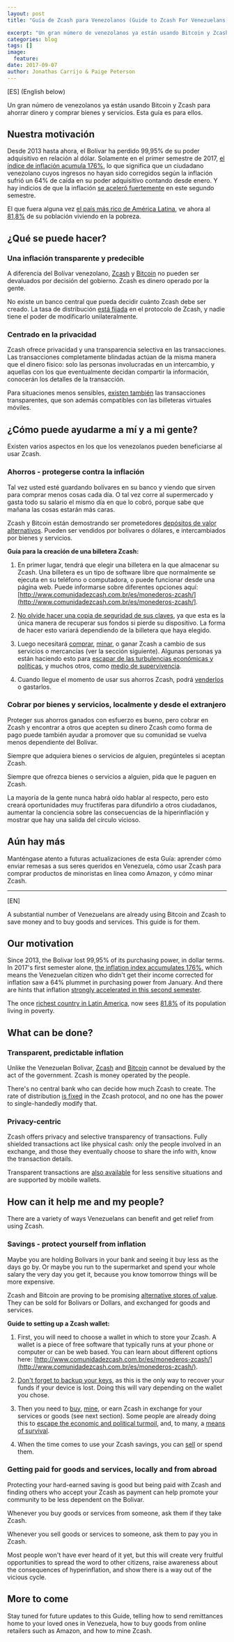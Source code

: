 ```yaml
---
layout: post
title: "Guía de Zcash para Venezolanos (Guide to Zcash For Venezuelans)"

excerpt: "Un gran número de venezolanos ya están usando Bitcoin y Zcash para ahorrar dinero y comprar bienes y servicios. Esta guía es para ellos."
categories: blog
tags: []
image:
  feature:
date: 2017-09-07
author: Jonathas Carrijo & Paige Peterson
---
```

[ES]  (English below)

Un gran número de venezolanos ya están usando Bitcoin y Zcash para ahorrar dinero y comprar bienes y servicios. Esta guía es para ellos.

## Nuestra motivación

Desde 2013 hasta ahora, el Bolívar ha perdido 99,95% de su poder adquisitivo en relación al dólar. Solamente en el primer semestre de 2017, [el índice de inflación acumula 176%](http://www.el-nacional.com/noticias/asamblea-nacional/venezuela-acumula-inflacion-176-que-2017_191984), lo que significa que un ciudadano venezolano cuyos ingresos no hayan sido corregidos según la inflación sufrió un 64% de caída en su poder adquisitivo contando desde enero. Y hay indicios de que la inflación [se aceleró fuertemente](https://mobile.twitter.com/mercadosyaccion/status/893499964705386497) en este segundo semestre.

El que fuera alguna vez [el país más rico de América Latina](http://www.adn40.mx/noticia/internacional/nota/2017-05-30-11-26/venezuela-paso-de-ser-el-pais-mas-rico-en-latinoamerica-al-mas-pobre/), ve ahora al [81,8%](https://www.el-carabobeno.com/pobreza-venezuela-aumento-818-segun-encovi/) de su población viviendo en la pobreza.

## ¿Qué se puede hacer?
### Una inflación transparente y predecible

A diferencia del Bolívar venezolano, [Zcash](https://z.cash/es) y [Bitcoin](http://elbitcoin.org/que-es-un-bitcoin/) no pueden ser devaluados por decisión del gobierno. Zcash es dinero operado por la gente.

No existe un banco central que pueda decidir cuánto Zcash debe ser creado. La tasa de distribución [está fijada](https://z.cash/es/support/faq.html#zcash-economics) en el protocolo de Zcash, y nadie tiene el poder de modificarlo unilateralmente.

### Centrado en la privacidad

Zcash ofrece privacidad y una transparencia selectiva en las transacciones. Las transacciones completamente blindadas actúan de la misma manera que el dinero físico: solo las personas involucradas en un intercambio, y aquellas con los que eventualmente decidan compartir la información, conocerán los detalles de la transacción.

Para situaciones menos sensibles, [existen también](https://z.cash/es/support/faq.html#difference-between-t-and-z-addrs) las transacciones transparentes, que son además compatibles con las billeteras virtuales móviles.

## ¿Cómo puede ayudarme a mí y a mi gente?

Existen varios aspectos en los que los venezolanos pueden beneficiarse al usar Zcash.

### Ahorros - protegerse contra la inflación

Tal vez usted esté guardando bolívares en su banco y viendo que sirven para comprar menos cosas cada día. O tal vez corre al supermercado y gasta todo su salario el mismo día en que lo cobró, porque sabe que mañana las cosas estarán más caras.

Zcash y Bitcoin están demostrando ser prometedores [depósitos de valor alternativos](http://elbitcoin.org/es-bitcoin-una-buena-reserva-de-valor/). Pueden ser vendidos por bolívares o dólares, e intercambiados por bienes y servicios.

**Guía para la creación de una billetera Zcash:**

1. En primer lugar, tendrá que elegir una billetera en la que almacenar su Zcash. Una billetera es un tipo de software libre que normalmente se ejecuta en su teléfono o computadora, o puede funcionar desde una página web. Puede informarse sobre diferentes opciones aquí: [http://www.comunidadezcash.com.br/es/monederos-zcash/](http://www.comunidadezcash.com.br/es/monederos-zcash/].

2. [No olvide hacer una copia de seguridad de sus claves](), ya que esta es la única manera de recuperar sus fondos si pierde su dispositivo. La forma de hacer esto variará dependiendo de la billetera que haya elegido.

3. Luego necesitará [comprar](http://www.comunidadezcash.com.br/es/mercados-zcash-es), [minar](http://www.comunidadezcash.com.br/es/mineria-zcash/), o ganar Zcash a cambio de sus servicios o mercancías (ver la sección siguiente). Algunas personas ya están haciendo esto para [escapar de las turbulencias económicas y políticas](https://medium.com/blockchannel/venezuelans-turns-to-zcash-ethereum-amidst-political-turmoil-5bf5db290295), y muchos otros, como [medio de supervivencia](http://reason.com/archives/2016/11/28/the-secret-dangerous-world-of).

4. Cuando llegue el momento de usar sus ahorros Zcash, podrá [venderlos](http://www.comunidadezcash.com.br/es/mercados-zcash-es/) o gastarlos.

### Cobrar por bienes y servicios, localmente y desde el extranjero

Proteger sus ahorros ganados con esfuerzo es bueno, pero cobrar en Zcash y encontrar a otros que acepten su dinero Zcash como forma de pago puede también ayudar a promover que su comunidad se vuelva menos dependiente del Bolívar.

Siempre que adquiera bienes o servicios de alguien, pregúnteles si aceptan Zcash.

Siempre que ofrezca bienes o servicios a alguien, pida que le paguen en Zcash.

La mayoría de la gente nunca habrá oído hablar al respecto, pero esto creará oportunidades muy fructíferas para difundirlo a otros ciudadanos, aumentar la conciencia sobre las consecuencias de la hiperinflación y mostrar que hay una salida del círculo vicioso.

## Aún hay más

Manténgase atento a futuras actualizaciones de esta Guía: aprender cómo enviar remesas a sus seres queridos en Venezuela, cómo usar Zcash para comprar productos de minoristas en línea como Amazon, y cómo minar Zcash.

* * *

[EN]

A substantial number of Venezuelans are already using Bitcoin and Zcash to save money and to buy goods and services. This guide is for them.

## Our motivation

Since 2013, the Bolivar lost 99,95% of its purchasing power, in dollar terms. In 2017's first semester alone, [the inflation index accumulates 176%](http://www.el-nacional.com/noticias/asamblea-nacional/venezuela-acumula-inflacion-176-que-2017_191984), which means the Venezuelan citizen who didn't get their income corrected for inflation saw a 64% plummet in purchasing power from January. And there are hints that inflation [strongly accelerated in this second semester](https://mobile.twitter.com/mercadosyaccion/status/893499964705386497).

The once [richest country in Latin America](http://www.adn40.mx/noticia/internacional/nota/2017-05-30-11-26/venezuela-paso-de-ser-el-pais-mas-rico-en-latinoamerica-al-mas-pobre/), now sees [81.8%](https://www.el-carabobeno.com/pobreza-venezuela-aumento-818-segun-encovi/) of its population living in poverty.

## What can be done?
### Transparent, predictable inflation

Unlike the Venezuelan Bolivar, [Zcash](https://z.cash/es) and [Bitcoin](http://elbitcoin.org/que-es-un-bitcoin/) cannot be devalued by the act of the government. Zcash is money operated by the people.

There's no central bank who can decide how much Zcash to create. The rate of distribution [is fixed](https://z.cash/es/support/faq.html#zcash-economics) in the Zcash protocol, and no one has the power to single-handedly modify that.

### Privacy-centric

Zcash offers privacy and selective transparency of transactions. Fully shielded transactions act like physical cash: only the people involved in an exchange, and those they eventually choose to share the info with, know the transaction details. 

Transparent transactions are [also available](https://z.cash/es/support/faq.html#difference-between-t-and-z-addrs) for less sensitive situations and are supported by mobile wallets.

## How can it help me and my people?

There are a variety of ways Venezuelans can benefit and get relief from using Zcash.

### Savings - protect yourself from inflation

Maybe you are holding Bolivars in your bank and seeing it buy less as the days go by. Or maybe you run to the supermarket and spend your whole salary the very day you get it, because you know tomorrow things will be more expensive. 

Zcash and Bitcoin are proving to be promising [alternative stores of value](http://elbitcoin.org/es-bitcoin-una-buena-reserva-de-valor/). They can be sold for Bolivars or Dollars, and exchanged for goods and services.

**Guide to setting up a Zcash wallet:**
    
1. First, you will need to choose a wallet in which to store your Zcash. A wallet is a piece of free software that typically runs at your phone or computer or can be web based. You can learn about different options here: [http://www.comunidadezcash.com.br/es/monederos-zcash/](http://www.comunidadezcash.com.br/es/monederos-zcash/).
    
2. [Don't forget to backup your keys](https://github.com/zcash/zcash/blob/master/doc/wallet-backup.md), as this is the only way to recover your funds if your device is lost. Doing this will vary depending on the wallet you chose.

3. Then you need to [buy](http://www.comunidadezcash.com.br/es/mercados-zcash-es), [mine](http://www.comunidadezcash.com.br/es/mineria-zcash/), or earn Zcash in exchange for your services or goods (see next section). Some people are already doing this to [escape the economic and political turmoil](https://medium.com/blockchannel/venezuelans-turns-to-zcash-ethereum-amidst-political-turmoil-5bf5db290295), and, to many, a [means of survival](http://reason.com/archives/2016/11/28/the-secret-dangerous-world-of).

4. When the time comes to use your Zcash savings, you can [sell](http://www.comunidadezcash.com.br/es/mercados-zcash-es/) or spend them.

### Getting paid for goods and services, locally and from abroad

Protecting your hard-earned saving is good but being paid with Zcash and finding others who accept your Zcash as payment can help promote your community to be less dependent on the Bolivar.

Whenever you buy goods or services from someone, ask them if they take Zcash.

Whenever you sell goods or services to someone, ask them to pay you in Zcash.

Most people won't have ever heard of it yet, but this will create very fruitful opportunities to spread the word to other citizens, raise awareness about the consequences of hyperinflation, and show there is a way out of the vicious cycle.

## More to come

Stay tuned for future updates to this Guide, telling how to send remittances home to your loved ones in Venezuela, how to buy goods from online retailers such as Amazon, and how to mine Zcash.
